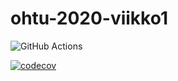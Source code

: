 # ohtu-2020-viikko1

![GitHub Actions](https://github.com/jp-tulijoki/ohtu-2020-viikko1/workflows/Java%20CI%20with%20Gradle/badge.svg)

[![codecov](https://codecov.io/gh/jp-tulijoki/ohtu-2020-viikko1/branch/main/graph/badge.svg?token=QB4YL25UQ5)](https://codecov.io/gh/jp-tulijoki/ohtu-2020-viikko1)
